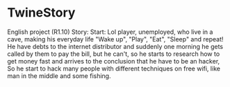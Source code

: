 # TwineStory
English project (R1.10)
Story:
Start: Lol player, unemployed, who live in a cave, making his everyday life "Wake up", "Play", "Eat", "Sleep" and repeat!
He have debts to the internet distributor and suddenly one morning he gets called by them to pay the bill, but he can't, so he starts to research how to get money fast and arrives to the conclusion that he have to be an hacker,
So he start to hack many people with different techniques on free wifi, like man in the middle and some fishing.

